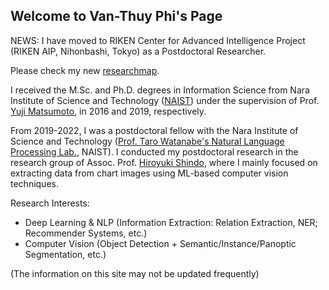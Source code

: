 ## Welcome to Van-Thuy Phi's Page

NEWS: I have moved to RIKEN Center for Advanced Intelligence Project (RIKEN AIP, Nihonbashi, Tokyo) as a Postdoctoral Researcher.

Please check my new [researchmap](https://researchmap.jp/pvt?lang=en).


I received the M.Sc. and Ph.D. degrees in Information Science from  Nara Institute of Science and Technology ([NAIST](http://www.naist.jp/en/)) under the supervision of Prof. [Yuji Matsumoto](https://cl.naist.jp/staff/matsu/home-e.html), in 2016 and 2019, respectively.

From 2019-2022, I was a postdoctoral fellow with the Nara Institute of Science and Technology ([Prof. Taro Watanabe's Natural Language Processing Lab.](https://nlp.naist.jp/en/), NAIST). I conducted my postdoctoral research in the research group of Assoc. Prof. [Hiroyuki Shindo](https://hshindo.com), where I mainly focused on extracting data from chart images using ML-based computer vision techniques.


Research Interests:
- Deep Learning & NLP (Information Extraction: Relation Extraction, NER; Recommender Systems, etc.)
- Computer Vision (Object Detection + Semantic/Instance/Panoptic Segmentation, etc.)


(The information on this site may not be updated frequently)
